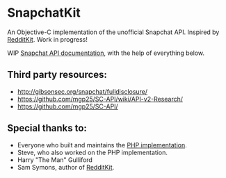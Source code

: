 # SnapchatKit
An Objective-C implementation of the unofficial Snapchat API. Inspired by [RedditKit](https://github.com/samsymons/RedditKit). Work in progress!

WIP [Snapchat API documentation](https://github.com/ThePantsThief/SnapchatKit/blob/master/SK-API-Docs.md), with the help of everything below.

## Third party resources:

- http://gibsonsec.org/snapchat/fulldisclosure/
- https://github.com/mgp25/SC-API/wiki/API-v2-Research/
- https://github.com/mgp25/SC-API/

## Special thanks to:

- Everyone who built and maintains the [PHP implementation](https://github.com/mgp25/SC-API/).
- Steve, who also worked on the PHP implementation.
- Harry "The Man" Gulliford
- Sam Symons, author of [RedditKit](https://github.com/samsymons/RedditKit).

